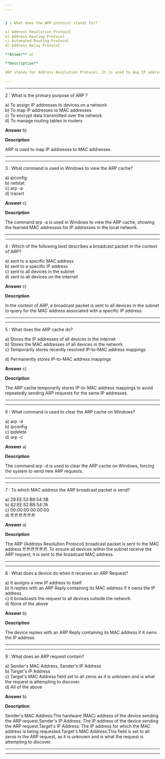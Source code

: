 ```yaml
---  
---  


1 : What does the ARP protocol stands for?  

a) Address Resolution Protocol  
b) Address Routing Protocol  
c) Automated Routing Protocol  
d) Address Relay Protocol  

**Answer** a)  

**Description**  

ARP stands for Address Resolution Protocol. It is used to map IP addresses to MAC addresses within a local network.  

---  
```

---  


2 : What is the primary purpose of ARP ?  

a) To assign IP addresses to devices on a network  
b) To map IP addresses to MAC addresses  
c) To encrypt data transmitted over the network  
d) To manage routing tables in routers  

**Answer** b)  

**Description**  

ARP is used to map IP addresses to MAC addresses.  

---  
---  


3 : What command is used in Windows to view the ARP cache?  

a) ipconfig  
b) netstat  
c) arp -a  
d) tracert  

**Answer** c)  

**Description**  

The command arp -a is used in Windows to view the ARP cache, showing the learned MAC addresses for IP addresses in the local network.  

---  
---  


4 : Which of the following best describes a broadcast packet in the context of ARP?  

a) sent to a specific MAC address  
b) sent to a specific IP address  
c) sent to all devices in the subnet  
d) sent to all devices on the internet  

**Answer** c)  

**Description**  

In the context of ARP, a broadcast packet is sent to all devices in the subnet to query for the MAC address associated with a specific IP address.  

---  
---  


5 : What does the ARP cache do?  

a) Stores the IP addresses of all devices in the internet  
b) Stores the MAC addresses of all devices in the network  
c) Temporarily stores recently resolved IP-to-MAC address mappings 
 
 d) Permanently stores IP-to-MAC address mappings  

**Answer** c)  

**Description**  

The ARP cache temporarily stores IP-to-MAC address mappings to avoid repeatedly sending ARP requests for the same IP addresses.  

---  
---  

6 : What command is used to clear the ARP cache on Windows?  

a) arp -d  
b) ipconfig  
c) ipdelete  
d) arp -c  

**Answer** a)  

**Description**  

The command arp -d is used to clear the ARP cache on Windows, forcing the system to send new ARP requests.  

---  
---  


7 : To which MAC address the ARP broadcast packet is send?  

a) 28:EE:52:B8:54:3B  
b) 82:EE:52:B8:54:7A  
c) 00:00:00:00:00:00  
d) ff:ff:ff:ff:ff:ff  

**Answer** a)  

**Description**  

The ARP (Address Resolution Protocol) broadcast packet is sent to the MAC address ff:ff:ff:ff:ff:ff. To ensure all devices within the subnet receive the ARP request, it is sent to the broadcast MAC address.  

---  
---  


8 : What does a device do when it receives an ARP Request?  

a) It assigns a new IP address to itself  
b) It replies with an ARP Reply containing its MAC address if it owns the IP address  
c) It broadcasts the request to all devices outside the network  
d) None of the above  

**Answer** b)  

**Description**  

The device replies with an ARP Reply containing its MAC address if it owns the IP address.  

---  
---  


9 : What does an ARP request contain?  

a) Sender's MAC Address, Sender's IP Address  
b) Target's IP Address  
c) Target's MAC Address field set to all zeros as it is unknown and is what the request is attempting to discover.  
d) All of the above  

**Answer** b)  

**Description**  

Sender's MAC Address:The hardware (MAC) address of the device sending the ARP request.Sender's IP Address: The IP address of the device sending the ARP request.Target's IP Address: The IP address for which the MAC address is being requested.Target's MAC Address:This field is set to all zeros in the ARP request, as it is unknown and is what the request is attempting to discover.  

---  
---  

